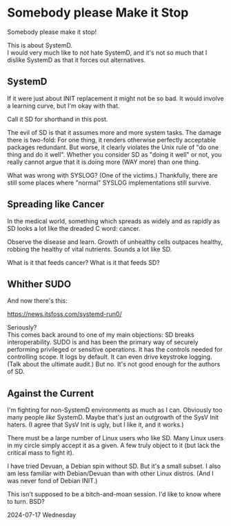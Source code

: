 # Somebody please Make it Stop

Somebody please make it stop!

This is about SystemD. <br/>
I would very much like to *not* hate SystemD,
and it's not so much that I dislike SystemD as that it forces out alternatives.

## SystemD

If it were just about INIT replacement it might not be so bad.
It would involve a learning curve, but I'm okay with that.

Call it SD for shorthand in this post.

The evil of SD is that it assumes more and more system tasks.
The damage there is two-fold: For one thing, it renders otherwise
perfectly acceptable packages redundant. But worse, it clearly
violates the Unix rule of "do one thing and do it well".
Whether you consider SD as "doing it well" or not,
you really cannot argue that it is doing more (WAY more) than one thing.

What was wrong with SYSLOG? (One of the victims.)
Thankfully, there are still some places where "normal" SYSLOG
implementations still survive.

## Spreading like Cancer

In the medical world, something which spreads as widely
and as rapidly as SD looks a lot like the dreaded C word: cancer.

Observe the disease and learn.
Growth of unhealthy cells outpaces healthy, robbing the healthy
of vital nutrients. Sounds a lot like SD.

What is it that feeds cancer?
What is it that feeds SD?

## Whither SUDO

And now there's this:

https://news.itsfoss.com/systemd-run0/

Seriously? <br/>
This comes back around to one of my main objections:
SD breaks interoperability. SUDO is and has been the primary way
of securely performing privileged or sensitive operations.
It has the controls needed for controlling scope. It logs by default.
It can even drive keystroke logging. (Talk about the ultimate audit.)
But no. It's not good enough for the authors of SD.

## Against the Current

I'm fighting for non-SystemD environments as much as I can.
Obviously too many people *like* SystemD.
Maybe that's just an outgrowth of the SysV Init haters.
(I agree that SysV Init is ugly, but I like it, and it works.)

There must be a large number of Linux users who like SD.
Many Linux users in my circle simply accept it as a given.
A few truly object to it (but lack the critical mass to fight it).

I have tried Devuan, a Debian spin without SD.
But it's a small subset. I also am less familiar with Debian/Devuan
than with other Linux distros. (And I was never fond of Debian INIT.)

This isn't supposed to be a bitch-and-moan session.
I'd like to know where to turn.
BSD?

<!--                                                                 -->

2024-07-17 Wednesday


